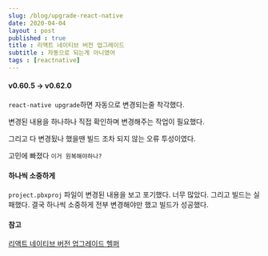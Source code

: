 ```yaml
---
slug: /blog/upgrade-react-native
date: 2020-04-04
layout : post
published : true
title : 리액트 네이티브 버전 업그레이드
subtitle : 자동으로 되는게 아니였어
tags : [reactnative]
--- 
```

#### v0.60.5 -> v0.62.0
`react-native upgrade`하면 자동으로 변경되는줄 착각했다.

변경된 내용을 하나하나 직접 확인하며 변경해주는 작업이 필요했다.

그리고 다 변경됬나 했을땐 빌드 조차 되지 않는 오류 투성이였다.

고민에 빠졌다 `이거 원복해야하나?`

#### 하나씩 소중하게
`project.pbxproj` 파일이 변경된 내용을 보고 포기했다. 너무 많았다. 그리고 빌드는 실패했다.
결국 하나씩 소중하게 전부 변경해야만 했고 빌드가 성공했다.

#### 참고
[리액트 네이티브 버전 업그레이드 헬퍼](https://react-native-community.github.io/upgrade-helper/?from=0.60.5&to=0.62.0)
